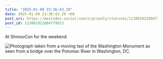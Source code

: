 ```yaml
---
title: "2025-01-09 23:36:43.29"
date: 2025-01-09 23:36:43.29 +00
post_uri: https://mastodon.social/users/gravely/statuses/113801022884779023
post_id: 113801022884779023
---
```

At ShmooCon for the weekend.


![Photograph taken from a moving taxi of the Washington Monument as seen from a bridge over the Potomac River in Washington, DC.](/images/113801022642376315.jpeg)

